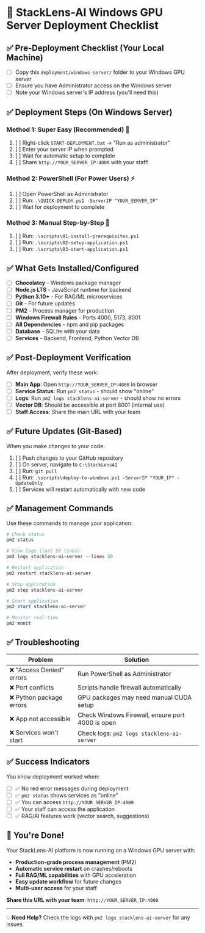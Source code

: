 # 🚀 StackLens-AI Windows GPU Server Deployment Checklist

## ✅ Pre-Deployment Checklist (Your Local Machine)

- [ ] Copy this `deployment/windows-server/` folder to your Windows GPU server
- [ ] Ensure you have Administrator access on the Windows server
- [ ] Note your Windows server's IP address (you'll need this)

## ✅ Deployment Steps (On Windows Server)

### Method 1: Super Easy (Recommended) 🎯

1. [ ] Right-click `START-DEPLOYMENT.bat` → "Run as administrator"
2. [ ] Enter your server IP when prompted
3. [ ] Wait for automatic setup to complete
4. [ ] Share `http://YOUR_SERVER_IP:4000` with your staff!

### Method 2: PowerShell (For Power Users) ⚡

1. [ ] Open PowerShell as Administrator
2. [ ] Run: `.\QUICK-DEPLOY.ps1 -ServerIP "YOUR_SERVER_IP"`
3. [ ] Wait for deployment to complete

### Method 3: Manual Step-by-Step 🔧

1. [ ] Run: `.\scripts\01-install-prerequisites.ps1`
2. [ ] Run: `.\scripts\02-setup-application.ps1`
3. [ ] Run: `.\scripts\03-start-application.ps1`

## ✅ What Gets Installed/Configured

- [ ] **Chocolatey** - Windows package manager
- [ ] **Node.js LTS** - JavaScript runtime for backend
- [ ] **Python 3.10+** - For RAG/ML microservices
- [ ] **Git** - For future updates
- [ ] **PM2** - Process manager for production
- [ ] **Windows Firewall Rules** - Ports 4000, 5173, 8001
- [ ] **All Dependencies** - npm and pip packages
- [ ] **Database** - SQLite with your data
- [ ] **Services** - Backend, Frontend, Python Vector DB

## ✅ Post-Deployment Verification

After deployment, verify these work:

- [ ] **Main App**: Open `http://YOUR_SERVER_IP:4000` in browser
- [ ] **Service Status**: Run `pm2 status` - should show "online"
- [ ] **Logs**: Run `pm2 logs stacklens-ai-server` - should show no errors
- [ ] **Vector DB**: Should be accessible at port 8001 (internal use)
- [ ] **Staff Access**: Share the main URL with your team

## ✅ Future Updates (Git-Based)

When you make changes to your code:

1. [ ] Push changes to your GitHub repository
2. [ ] On server, navigate to `C:\StackLensAI`
3. [ ] Run: `git pull`
4. [ ] Run: `.\scripts\deploy-to-windows.ps1 -ServerIP "YOUR_IP" -UpdateOnly`
5. [ ] Services will restart automatically with new code

## ✅ Management Commands

Use these commands to manage your application:

```powershell
# Check status
pm2 status

# View logs (last 50 lines)
pm2 logs stacklens-ai-server --lines 50

# Restart application
pm2 restart stacklens-ai-server

# Stop application
pm2 stop stacklens-ai-server

# Start application
pm2 start stacklens-ai-server

# Monitor real-time
pm2 monit
```

## ✅ Troubleshooting

| Problem                   | Solution                                         |
| ------------------------- | ------------------------------------------------ |
| ❌ "Access Denied" errors | Run PowerShell as Administrator                  |
| ❌ Port conflicts         | Scripts handle firewall automatically            |
| ❌ Python package errors  | GPU packages may need manual CUDA setup          |
| ❌ App not accessible     | Check Windows Firewall, ensure port 4000 is open |
| ❌ Services won't start   | Check logs: `pm2 logs stacklens-ai-server`       |

## ✅ Success Indicators

You know deployment worked when:

- [ ] ✅ No red error messages during deployment
- [ ] ✅ `pm2 status` shows services as "online"
- [ ] ✅ You can access `http://YOUR_SERVER_IP:4000`
- [ ] ✅ Your staff can access the application
- [ ] ✅ RAG/AI features work (vector search, suggestions)

## 🎉 You're Done!

Your StackLens-AI platform is now running on a Windows GPU server with:

- **Production-grade process management** (PM2)
- **Automatic service restart** on crashes/reboots
- **Full RAG/ML capabilities** with GPU acceleration
- **Easy update workflow** for future changes
- **Multi-user access** for your staff

**Share this URL with your team**: `http://YOUR_SERVER_IP:4000`

---

💡 **Need Help?** Check the logs with `pm2 logs stacklens-ai-server` for any issues.
